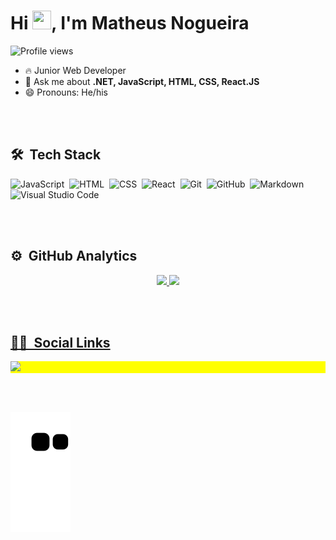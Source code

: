 <h1 align="left">Hi <img src="https://raw.githubusercontent.com/kaueMarques/kaueMarques/master/hi.gif" width="30px" height="30">, I'm Matheus Nogueira</h1>
<p align="left"> <img src="https://komarev.com/ghpvc/?username=matheusgarcia06&color=yellow" alt="Profile views" /> </p>

- 🔥 Junior Web Developer 
- 💬 Ask me about **.NET, JavaScript, HTML, CSS, React.JS**
- 😄 Pronouns: He/his 

<br><br>

## 🛠 &nbsp;Tech Stack

![JavaScript](https://img.shields.io/badge/-JavaScript-05122A?style=flat&logo=javascript)&nbsp;
![HTML](https://img.shields.io/badge/-HTML-05122A?style=flat&logo=HTML5)&nbsp;
![CSS](https://img.shields.io/badge/-CSS-05122A?style=flat&logo=CSS3&logoColor=1572B6)&nbsp;
![React](https://img.shields.io/badge/-React-05122A?style=flat&logo=react)&nbsp;
![Git](https://img.shields.io/badge/-Git-05122A?style=flat&logo=git)&nbsp;
![GitHub](https://img.shields.io/badge/-GitHub-05122A?style=flat&logo=github)&nbsp;
![Markdown](https://img.shields.io/badge/-Markdown-05122A?style=flat&logo=markdown)&nbsp;
![Visual Studio Code](https://img.shields.io/badge/-Visual%20Studio%20Code-05122A?style=flat&logo=visual-studio-code&logoColor=007ACC)&nbsp;

<br><br>

## ⚙️ &nbsp;GitHub Analytics

<div align="center">
  <a href="https://github.com/mmatheusgarcia06">
  <img height="180em" src="https://github-readme-stats.vercel.app/api?username=matheusgarcia06&show_icons=true&theme=dark&include_all_commits=true&count_private=true"/>
  <img height="180em" src="https://github-readme-stats.vercel.app/api/top-langs/?username=matheusgarcia06&layout=compact&langs_count=7&theme=dark"/>
</div>

<br><br>
  
## 🙋‍♂️ &nbsp;Social Links

<p align="left" style="background:yellow">
  <a href="https://www.linkedin.com/in/matheusgarcianogueira/" target="_blank"><img src="https://img.shields.io/badge/-LinkedIn-%230077B5?style=for-the-badge&logo=linkedin&logoColor=white" target="_blank">
  </a>
</p>

<br><br>
  
<div> 

  
   ![Snake animation](https://github.com/matheusgarcia06/matheusgarcia06/blob/output/github-contribution-grid-snake.svg)
  
 </div>


